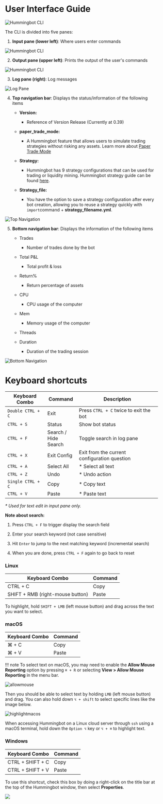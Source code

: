 # User Interface Guide

![Hummingbot CLI](/assets/img/userinterface-hummingbot.gif)

The CLI is divided into five panes:

1. **Input pane (lower left)**: Where users enter commands

![Hummingbot CLI](/assets/img/input-pane.gif)

2. **Output pane (upper left)**: Prints the output of the user's commands

![Hummingbot CLI](/assets/img/output-pane.gif)

3. **Log pane (right)**: Log messages

![Log Pane](/assets/img/log-messages.gif)

4. **Top navigation bar**: Displays the status/information of the following items

   - **Version:**

     - Reference of Version Release (Currently at 0.39)

   - **paper_trade_mode:**

     - A Hummingbot feature that allows users to simulate trading strategies without risking any assets. Learn more about [Paper Trade Mode](/global-configs/paper-trade/)

   - **Strategy:**
     - Hummingbot has 9 strategy configurations that can be used for trading or liquidity mining. Hummingbot strategy guide can be found [here](/strategies/).
   - **Strategy_file:**
     - You have the option to save a strategy configuration after every bot creation, allowing you to reuse a strategy quickly with `import`command + **strategy_filename.yml**.

![Top Navigation](/assets/img/top-nav.gif)

5. **Bottom navigation bar**: Displays the information of the following items

   - Trades
     - Number of trades done by the bot
   - Total P&L
     - Total profit & loss
   - Return%
     - Return percentage of assets
   - CPU
     - CPU usage of the computer
   - Mem

     - Memory usage of the computer

   - Threads

   - Duration
     - Duration of the trading session

![Bottom Navigation](/assets/img/bottom-nav.gif)

# Keyboard shortcuts

| Keyboard Combo    | Command                    | Description                                  |
| ----------------- | -------------------------- | -------------------------------------------- |
| `Double CTRL + C` | Exit                       | Press `CTRL + C` twice to exit the bot       |
| `CTRL + S`        | Status                     | Show bot status                              |
| `CTRL + F`        | Search / <br/> Hide Search | Toggle search in log pane                    |
| `CTRL + X`        | Exit Config                | Exit from the current configuration question |
| `CTRL + A`        | Select All                 | \* Select all text                           |
| `CTRL + Z`        | Undo                       | \* Undo action                               |
| `Single CTRL + C` | Copy                       | \* Copy text                                 |
| `CTRL + V`        | Paste                      | \* Paste text                                |

_\* Used for text edit in input pane only._

**Note about search:**

1. Press `CTRL + F` to trigger display the search field

2. Enter your search keyword (not case sensitive)

3. Hit `Enter` to jump to the next matching keyword (incremental search)

4. When you are done, press `CTRL + F` again to go back to reset

### Linux

| Keyboard Combo                   | Command |
| -------------------------------- | ------- |
| CTRL + C                         | Copy    |
| SHIFT + RMB (right-mouse button) | Paste   |

To highlight, hold `SHIFT + LMB` (left mouse button) and drag across the text you want to select.

### macOS

| Keyboard Combo | Command |
| -------------- | ------- |
| ⌘ + C          | Copy    |
| ⌘ + V          | Paste   |

!!! note
    To select text on macOS, you may need to enable the **Allow Mouse Reporting** option by pressing `⌘ + R` or selecting **View > Allow Mouse Reporting** in the menu bar.

![allowmouse](/assets/img/allow_mouse_reporting.png)

Then you should be able to select text by holding `LMB` (left mouse button) and drag. You can also hold down `⌥ + shift` to select specific lines like the image below.

![highlightmacos](/assets/img/highlight_macos.png)

When accessing Hummingbot on a Linux cloud server through `ssh` using a macOS terminal, hold down the `Option ⌥` key or `⌥ + ⌘` to highlight text.

### Windows

| Keyboard Combo   | Command |
| ---------------- | ------- |
| CTRL + SHIFT + C | Copy    |
| CTRL + SHIFT + V | Paste   |

To use this shortcut, check this box by doing a right-click on the title bar at the top of the Hummingbot window, then select **Properties**.

![](/assets/img/properties_windows.png)
